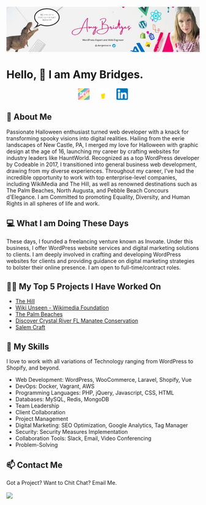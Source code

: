 [![Amy Bridges LinkedIn](assets/images/header.jpg "Amy Bridges LinkedIn")](https://linkedin.com/in/ubergeekzone/)

# Hello, &#128075; I am Amy Bridges.
<div align="center">
<a href="https://dev.to/ubergeekzone" target="_blank"><img src="assets/images/dev-rainbow.png" width="30"></a> &nbsp; &nbsp;
<a href="https://www.buymeacoffee.com/ubergeekzone" target="_blank"><img src="assets/images/buymeacoffee-wht.png" width="30"></a> &nbsp; &nbsp;
<a href="https://linkedin.com/in/ubergeekzone" target="_blank"><img src="assets/images/linkedin-icon.png" width="30"></a>
</div>

## &#128103; About Me

Passionate Halloween enthusiast turned web developer with a knack for transforming spooky visions into digital realities. Hailing from the eerie landscapes of New Castle, PA, I merged my love for Halloween with graphic design at the age of 16, launching my career by crafting websites for industry leaders like HauntWorld. Recognized as a top WordPress developer by Codeable in 2017, I transitioned into general business web development, drawing from my diverse experiences. Throughout my career, I've had the incredible opportunity to work with top enterprise-level companies, including WikiMedia and The Hill, as well as renowned destinations such as The Palm Beaches, North Augusta, and Pebble Beach Concours d'Elegance. I am Committed to promoting Equality, Diversity, and Human Rights in all spheres of life and work.

## &#128187; What I am Doing These Days

These days, I founded a freelancing venture known as Invoate. Under this business, I offer WordPress website services and digital marketing solutions to clients. I am deeply involved in crafting and developing WordPress websites for clients and providing guidance on digital marketing strategies to bolster their online presence. I am open to full-time/contract roles.

## 👩‍💻 My Top 5 Projects I Have Worked On

- <a href="https://thehill.com" target="_blank">The Hill</a>
- <a href="https://wikimediafoundation.org/participate/unseen/" target="_blank">Wiki Unseen - Wikimedia Foundation</a>
- <a href="https://www.thepalmbeaches.com/" target="_blank">The Palm Beaches</a>
- <a href="https://www.discovercrystalriverfl.com/manatee-conservation/" target="_blank">Discover Crystal River FL Manatee Conservation</a>
- <a href="https://salemcraft.com" target="_blank">Salem Craft</a>

## &#x1f49f; My Skills

I love to work with all variations of Technology ranging from WordPress to Shopify, and beyond.

- Web Development: WordPress, WooCommerce, Laravel, Shopify, Vue
- DevOps: Docker, Vagrant, AWS
- Programming Languages: PHP, jQuery, Javascript, CSS, HTML
- Databases: MySQL, Redis, MongoDB
- Team Leadership
- Client Collaboration
- Project Management
- Digital Marketing: SEO Optimization, Google Analytics, Tag Manager
- Security: Security Measures Implementation
- Collaboration Tools: Slack, Email, Video Conferencing
- Problem-Solving



## &#x1f4eb; Contact Me
Got a Project? Want to Chit Chat? Email Me.
<br><br>
<a href="mailto:ubergeekzone@gmail.com" targe="_blank"><img src="https://img.shields.io/badge/email-ubergeekzone@gmail.com-informational?style=flat&logo=mail&logoColor=white&color=blue"></a>
